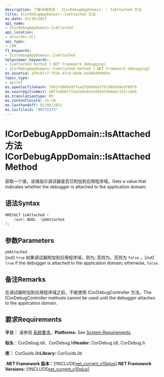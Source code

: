```yaml
---
description: 了解详细信息： ICorDebugAppDomain：： IsAttached 方法
title: ICorDebugAppDomain::IsAttached 方法
ms.date: 03/30/2017
api_name:
- ICorDebugAppDomain.IsAttached
api_location:
- mscordbi.dll
api_type:
- COM
f1_keywords:
- ICorDebugAppDomain::IsAttached
helpviewer_keywords:
- IsAttached method [.NET Framework debugging]
- ICorDebugAppDomain::IsAttached method [.NET Framework debugging]
ms.assetid: af0c67c7-f53e-47c9-b84b-be50bd04903e
topic_type:
- apiref
ms.openlocfilehash: 79427d08be9ffea253695b67767d68589edf6979
ms.sourcegitcommit: ddf7edb67715a5b9a45e3dd44536dabc153c1de0
ms.translationtype: MT
ms.contentlocale: zh-CN
ms.lasthandoff: 02/06/2021
ms.locfileid: "99772375"
---
```

# <a name="icordebugappdomainisattached-method"></a><span data-ttu-id="9ea44-103">ICorDebugAppDomain::IsAttached 方法</span><span class="sxs-lookup"><span data-stu-id="9ea44-103">ICorDebugAppDomain::IsAttached Method</span></span>

<span data-ttu-id="9ea44-104">获取一个值，该值指示调试器是否已附加到应用程序域。</span><span class="sxs-lookup"><span data-stu-id="9ea44-104">Gets a value that indicates whether the debugger is attached to the application domain.</span></span>  
  
## <a name="syntax"></a><span data-ttu-id="9ea44-105">语法</span><span class="sxs-lookup"><span data-stu-id="9ea44-105">Syntax</span></span>  
  
```cpp  
HRESULT IsAttached (  
    [out] BOOL  *pbAttached  
);  
```  
  
## <a name="parameters"></a><span data-ttu-id="9ea44-106">参数</span><span class="sxs-lookup"><span data-stu-id="9ea44-106">Parameters</span></span>  

 `pbAttached`  
 <span data-ttu-id="9ea44-107">[out] `true` 如果调试器附加到应用程序域，则为; 否则为。否则为 `false` 。</span><span class="sxs-lookup"><span data-stu-id="9ea44-107">[out] `true` if the debugger is attached to the application domain; otherwise, `false`.</span></span>  
  
## <a name="remarks"></a><span data-ttu-id="9ea44-108">备注</span><span class="sxs-lookup"><span data-stu-id="9ea44-108">Remarks</span></span>  

 <span data-ttu-id="9ea44-109">在调试器附加到应用程序域之前，不能使用 ICorDebugController 方法。</span><span class="sxs-lookup"><span data-stu-id="9ea44-109">The ICorDebugController methods cannot be used until the debugger attaches to the application domain.</span></span>  
  
## <a name="requirements"></a><span data-ttu-id="9ea44-110">要求</span><span class="sxs-lookup"><span data-stu-id="9ea44-110">Requirements</span></span>  

 <span data-ttu-id="9ea44-111">**平台：** 请参阅 [系统要求](../../get-started/system-requirements.md)。</span><span class="sxs-lookup"><span data-stu-id="9ea44-111">**Platforms:** See [System Requirements](../../get-started/system-requirements.md).</span></span>  
  
 <span data-ttu-id="9ea44-112">**标头**：CorDebug.idl、CorDebug.h</span><span class="sxs-lookup"><span data-stu-id="9ea44-112">**Header:** CorDebug.idl, CorDebug.h</span></span>  
  
 <span data-ttu-id="9ea44-113">**库：** CorGuids.lib</span><span class="sxs-lookup"><span data-stu-id="9ea44-113">**Library:** CorGuids.lib</span></span>  
  
 <span data-ttu-id="9ea44-114">**.NET Framework 版本：**[!INCLUDE[net_current_v10plus](../../../../includes/net-current-v10plus-md.md)]</span><span class="sxs-lookup"><span data-stu-id="9ea44-114">**.NET Framework Versions:** [!INCLUDE[net_current_v10plus](../../../../includes/net-current-v10plus-md.md)]</span></span>
